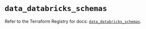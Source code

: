 # `data_databricks_schemas`

Refer to the Terraform Registry for docs: [`data_databricks_schemas`](https://registry.terraform.io/providers/databricks/databricks/1.71.0/docs/data-sources/schemas).
